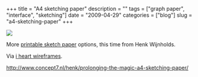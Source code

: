 +++
title = "A4 sketching paper"
description = ""
tags = ["graph paper", "interface", "sketching"]
date = "2009-04-29"
categories = ["blog"]
slug = "a4-sketching-paper"
+++



  <div class="notebook-screenshot"><a href="http://www.concept7.nl/henk/prolonging-the-magic-a4-sketching-paper/"><img src="//konigi.com/media/bluga/wt49f864c0a934a.jpg"/></a></div><p>More <a href="http://www.concept7.nl/henk/prolonging-the-magic-a4-sketching-paper/">printable sketch paper</a> options, this time from Henk Wijnholds.</p>
<p>Via <a href="http://wireframes.tumblr.com/post/101255950/concept7-a4-sketching-paper-via-lilit">i heart wireframes</a>.</p>
    
  <a href="http://www.concept7.nl/henk/prolonging-the-magic-a4-sketching-paper/">http://www.concept7.nl/henk/prolonging-the-magic-a4-sketching-paper/</a>
